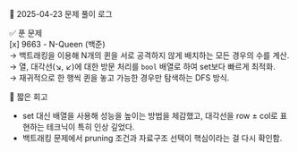 📅 2025-04-23 문제 풀이 로그

✅ 푼 문제  
[x] 9663 - N-Queen (백준)  
→ 백트래킹을 이용해 N개의 퀸을 서로 공격하지 않게 배치하는 모든 경우의 수를 계산.  
→ 열, 대각선(↘, ↙)에 대한 방문 처리를 `bool` 배열로 하여 set보다 빠르게 최적화.  
→ 재귀적으로 한 행씩 퀸을 놓고 가능한 경우만 탐색하는 DFS 방식.

🧠 짧은 회고  
- set 대신 배열을 사용해 성능을 높이는 방법을 체감했고, 대각선을 row ± col로 표현하는 테크닉이 특히 인상 깊었다.
- 백트래킹 문제에서 pruning 조건과 자료구조 선택이 핵심이라는 걸 다시 확인함.
